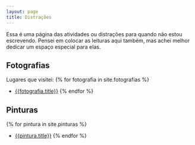 ```yaml
---
layout: page
title: Distrações
---
```

Essa é uma página das atividades ou distrações para quando não estou escrevendo. Pensei em colocar as leituras aqui também, mas achei melhor dedicar um espaço especial para elas.

## Fotografias
Lugares que visitei:
{% for fotografia in site.fotografias %}
* [{{fotografia.title}}]({{fotografia.url}})
{% endfor %}

## Pinturas

{% for pintura in site.pinturas %}
* [{{pintura.title}}]({{pintura.url}})
{% endfor %}
